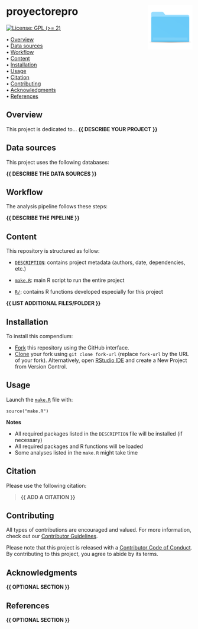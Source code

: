 <!-- README.md is generated from README.Rmd. Please edit that file -->

# proyectorepro <img src="figures/readme/compendium-sticker.png" align="right" style="float:right; height:120px;"/>

<!-- badges: start -->

[![License: GPL (&gt;=
2)](https://img.shields.io/badge/License-GPL%20%28%3E%3D%202%29-blue.svg)](https://choosealicense.com/licenses/gpl-2.0/)
<!-- badges: end -->

<p align="left">
• <a href="#overview">Overview</a><br> • <a href="#data-sources">Data
sources</a><br> • <a href="#workflow">Workflow</a><br> •
<a href="#content">Content</a><br> •
<a href="#installation">Installation</a><br> •
<a href="#usage">Usage</a><br> • <a href="#citation">Citation</a><br> •
<a href="#contributing">Contributing</a><br> •
<a href="#acknowledgments">Acknowledgments</a><br> •
<a href="#references">References</a>
</p>

## Overview

This project is dedicated to… **{{ DESCRIBE YOUR PROJECT }}**

## Data sources

This project uses the following databases:

**{{ DESCRIBE THE DATA SOURCES }}**

<!--
| Database        | Usage                                                | Reference                 | Link      |
| :-------------- | :--------------------------------------------------- | :------------------------ | :-------: |
| Database name   | Explain the purpose of this database in the analysis | Database reference        | [link](#) |
-->

## Workflow

The analysis pipeline follows these steps:

**{{ DESCRIBE THE PIPELINE }}**

## Content

This repository is structured as follow:

-   [`DESCRIPTION`](https://github.com/BarbyCastillo/proyectorepro/tree/main/DESCRIPTION):
    contains project metadata (authors, date, dependencies, etc.)

-   [`make.R`](https://github.com/BarbyCastillo/proyectorepro/tree/main/make.R):
    main R script to run the entire project

-   [`R/`](https://github.com/BarbyCastillo/proyectorepro/tree/main/R):
    contains R functions developed especially for this project

**{{ LIST ADDITIONAL FILES/FOLDER }}**

## Installation

To install this compendium:

-   [Fork](https://docs.github.com/en/get-started/quickstart/contributing-to-projects)
    this repository using the GitHub interface.
-   [Clone](https://docs.github.com/en/repositories/creating-and-managing-repositories/cloning-a-repository)
    your fork using `git clone fork-url` (replace `fork-url` by the URL
    of your fork). Alternatively, open [RStudio
    IDE](https://posit.co/products/open-source/rstudio/) and create a
    New Project from Version Control.

## Usage

Launch the
[`make.R`](https://github.com/BarbyCastillo/proyectorepro/tree/main/make.R)
file with:

    source("make.R")

**Notes**

-   All required packages listed in the `DESCRIPTION` file will be
    installed (if necessary)
-   All required packages and R functions will be loaded
-   Some analyses listed in the `make.R` might take time

## Citation

Please use the following citation:

> **{{ ADD A CITATION }}**

## Contributing

All types of contributions are encouraged and valued. For more
information, check out our [Contributor
Guidelines](https://github.com/BarbyCastillo/proyectorepro/blob/main/CONTRIBUTING.md).

Please note that this project is released with a [Contributor Code of
Conduct](https://contributor-covenant.org/version/2/1/CODE_OF_CONDUCT.html).
By contributing to this project, you agree to abide by its terms.

## Acknowledgments

**{{ OPTIONAL SECTION }}**

## References

**{{ OPTIONAL SECTION }}**
